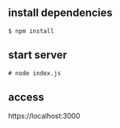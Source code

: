 ## install dependencies

    $ npm install

## start server

    # node index.js

## access

https://localhost:3000